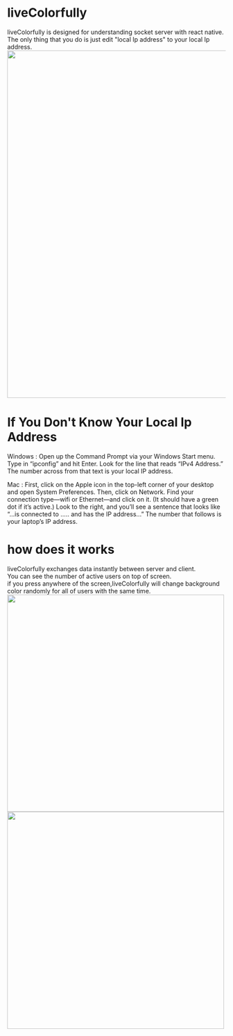 # liveColorfully
liveColorfully is designed for understanding socket server with react native.
The only thing that you do is just edit "local Ip address" to your local Ip address.
<br>
<img src="https://github.com/isahanoncel/liveColorfully-/blob/master/docs/ss2.png" width="800">

# If You Don't Know Your Local Ip Address
Windows :
Open up the Command Prompt via your Windows Start menu. Type in “ipconfig” and hit Enter. Look for the line that reads “IPv4 Address.” The number across from that text is your local IP address.

Mac :
First, click on the Apple icon in the top-left corner of your desktop and open System Preferences. Then, click on Network. Find your connection type—wifi or Ethernet—and click on it. (It should have a green dot if it’s active.)
Look to the right, and you’ll see a sentence that looks like “...is connected to ..... and has the IP address...” The number that follows is your laptop’s IP address.

# how does it works
liveColorfully exchanges data instantly between server and client. <br>
You can see the number of active users on top of screen. <br>
if you press anywhere of the screen,liveColorfully will change background color randomly for all of users with the same time.
<img src="https://github.com/isahanoncel/liveColorfully-/blob/master/docs/gif.gif" width="500">
<img src="https://github.com/isahanoncel/liveColorfully-/blob/master/docs/ss1.png" width="500">

